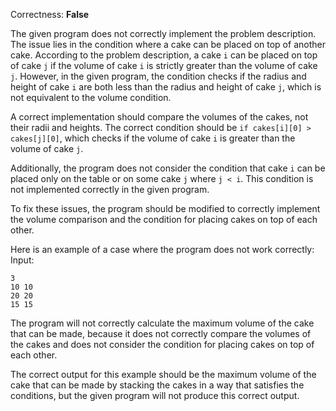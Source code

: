 Correctness: **False**

The given program does not correctly implement the problem description. The issue lies in the condition where a cake can be placed on top of another cake. According to the problem description, a cake `i` can be placed on top of cake `j` if the volume of cake `i` is strictly greater than the volume of cake `j`. However, in the given program, the condition checks if the radius and height of cake `i` are both less than the radius and height of cake `j`, which is not equivalent to the volume condition.

A correct implementation should compare the volumes of the cakes, not their radii and heights. The correct condition should be `if cakes[i][0] > cakes[j][0]`, which checks if the volume of cake `i` is greater than the volume of cake `j`.

Additionally, the program does not consider the condition that cake `i` can be placed only on the table or on some cake `j` where `j < i`. This condition is not implemented correctly in the given program.

To fix these issues, the program should be modified to correctly implement the volume comparison and the condition for placing cakes on top of each other. 

Here is an example of a case where the program does not work correctly:
Input:
```
3
10 10
20 20
15 15
```
The program will not correctly calculate the maximum volume of the cake that can be made, because it does not correctly compare the volumes of the cakes and does not consider the condition for placing cakes on top of each other. 

The correct output for this example should be the maximum volume of the cake that can be made by stacking the cakes in a way that satisfies the conditions, but the given program will not produce this correct output.